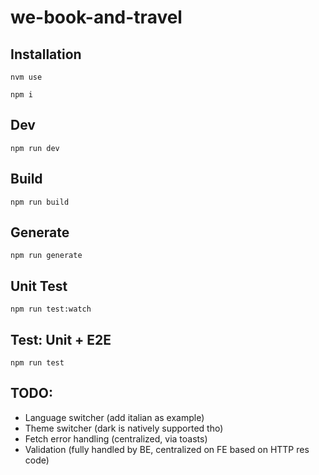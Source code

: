 # we-book-and-travel

## Installation
```
nvm use
```

```
npm i
```

## Dev
```
npm run dev
```

## Build
```
npm run build
```

## Generate
```
npm run generate
```

## Unit Test
```
npm run test:watch
```

## Test: Unit + E2E
```
npm run test
```

## TODO:
- Language switcher (add italian as example)
- Theme switcher (dark is natively supported tho)
- Fetch error handling (centralized, via toasts)
- Validation (fully handled by BE, centralized on FE based on HTTP res code)
